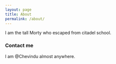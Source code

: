 ```yaml
---
layout: page
title: About
permalink: /about/
---
```


I am the tall Morty who escaped from citadel school.

### Contact me

I am @Chevindu almost anywhere.